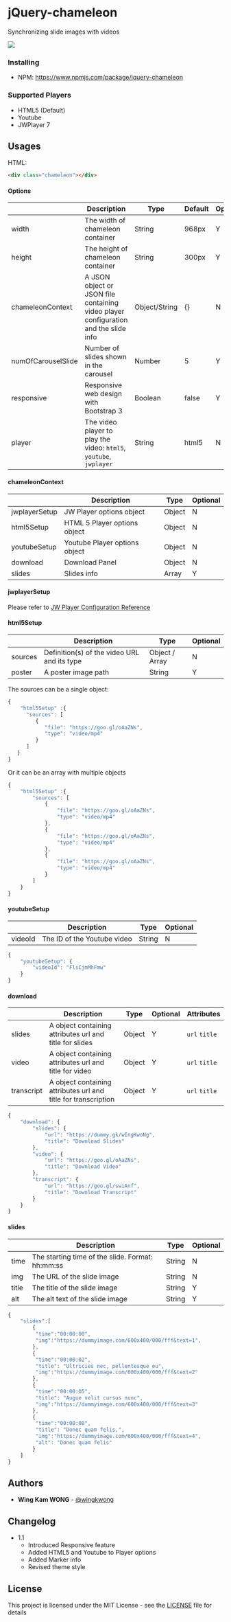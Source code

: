 # jQuery-chameleon

Synchronizing slide images with videos 

![](https://i.imgur.com/5RYpiH5.png)

### Installing

- NPM: https://www.npmjs.com/package/jquery-chameleon

### Supported Players

- HTML5 (Default) 
- Youtube 
- JWPlayer 7

## Usages

HTML:
```html
<div class="chameleon"></div>
```


#### Options

|                    | Description                                                                         | Type          | Default | Option |
|--------------------|-------------------------------------------------------------------------------------|---------------|---------|--------|
| width              | The width of chameleon container                                                    | String        | 968px   | Y      |
| height             | The height of chameleon container                                                   | String        | 300px   | Y      |
| chameleonContext   | A JSON object or JSON file containing video player configuration and the slide info | Object/String | {}      | N      |
| numOfCarouselSlide | Number of slides shown in the carousel                                              | Number        | 5       | Y      |
| responsive         | Responsive web design with Bootstrap 3                                              | Boolean       | false   | Y      |
| player             | The video player to play the video: `html5`, `youtube`, `jwplayer`        		   | String        | html5   | N      |


#### chameleonContext

|               | Description                   | Type   | Optional |
|---------------|-------------------------------|--------|----------|
| jwplayerSetup | JW Player options object      | Object | N        |
| html5Setup    | HTML 5 Player options object  | Object | N        |
| youtubeSetup  | Youtube Player options object | Object | N        |
| download      | Download Panel                | Object | N        |
| slides        | Slides info                   | Array  | Y        |

#### jwplayerSetup

Please refer to [JW Player Configuration Reference](https://developer.jwplayer.com/jw-player/docs/developer-guide/customization/configuration-reference/)

#### html5Setup

|         | Description                                 | Type           | Optional |
|---------|---------------------------------------------|----------------|----------|
| sources | Definition(s) of the video URL and its type | Object / Array | N        |
| poster  | A poster image path                         | String         | Y        |

The sources can be a single object:
```javascript
{
	"html5Setup" :{
      "sources": [
         {
            "file": "https://goo.gl/oAaZNs",
            "type": "video/mp4"
         }
      ]
   }
}
```

Or it can be an array with multiple objects
```javascript
{
	"html5Setup" :{
		"sources": [
			{
				"file": "https://goo.gl/oAaZNs",
				"type": "video/mp4"
			},
			{
				"file": "https://goo.gl/oAaZNs",
				"type": "video/mp4"
			},
			{
				"file": "https://goo.gl/oAaZNs",
				"type": "video/mp4"
			}
		]
	}
}
```


#### youtubeSetup

|         | Description                 | Type   | Optional |
|---------|-----------------------------|--------|----------|
| videoId | The ID of the Youtube video | String | N        |

```javascript
{
	"youtubeSetup": {
		"videoId": "FlsCjmMhFmw"
	}
}
```

#### download

|               | Description                                                    | Type   | Optional | Attributes   |
|---------------|----------------------------------------------------------------|--------|----------|--------------|
| slides        | A object containing attributes url and title for slides        | Object | Y        | `url` `title` |
| video         | A object containing attributes url and title for video         | Object | Y        | `url` `title` |
| transcript    | A object containing attributes url and title for transcription | Object | Y        | `url` `title` |



```javascript
{
	"download": {
		"slides": {
			"url": "https://dummy.gk/wIngKwoNg",
			"title": "Download Slides"
		},
		"video": {
			"url": "https://goo.gl/oAaZNs",
			"title": "Download Video"
		},
		"transcript": {
			"url": "https://goo.gl/swiAnf",
			"title": "Download Transcript"
		}
	}
}
```

#### slides

|       | Description                                      | Type   | Optional |
|-------|--------------------------------------------------|--------|----------|
| time  | The starting time of the slide. Format: hh:mm:ss | String | N        |
| img   | The URL of the slide image                       | String | N        |
| title | The title of the slide image                     | String | Y        |
| alt   | The alt text of the slide image                  | String | Y        |

```javascript
{
	"slides":[  
		{  
		 "time":"00:00:00",
		 "img":"https://dummyimage.com/600x400/000/fff&text=1",
		},
		{  
		 "time":"00:00:02",
		 "title": "Ultricies nec, pellentesque eu",
		 "img":"https://dummyimage.com/600x400/000/fff&text=2"
		},
		{  
		 "time":"00:00:05",
		 "title": "Augue velit cursus nunc",
		 "img":"https://dummyimage.com/600x400/000/fff&text=3"
		},
		{  
		 "time":"00:00:08",
		 "title": "Donec quam felis,",
		 "img":"https://dummyimage.com/600x400/000/fff&text=4",
		 "alt": "Donec quam felis"
		}
	]
}
```


## Authors

* **Wing Kam WONG** -  [@wingkwong](https://github.com/wingkwong)

## Changelog

- 1.1 
	- Introduced Responsive feature
	- Added HTML5 and Youtube to Player options
	- Added Marker info
	- Revised theme style

## License

This project is licensed under the MIT License - see the [LICENSE](https://github.com/wingkwong/jquery-chameleon/blob/master/LICENSE) file for details

